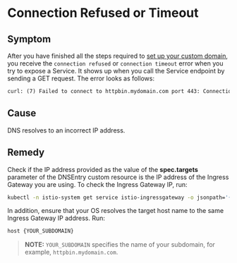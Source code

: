 # Connection Refused or Timeout

## Symptom

After you have finished all the steps required to [set up your custom domain](../../tutorials/01-10-setup-custom-domain-for-workload.md), you receive the `connection refused` or `connection timeout` error when you try to expose a Service. It shows up when you call the Service endpoint by sending a GET request. The error looks as follows:

```txt
curl: (7) Failed to connect to httpbin.mydomain.com port 443: Connection refused
```

## Cause

DNS resolves to an incorrect IP address.

## Remedy

Check if the IP address provided as the value of the **spec.targets** parameter of the DNSEntry custom resource is the IP address of the Ingress Gateway you are using. To check the Ingress Gateway IP, run:

```bash
kubectl -n istio-system get service istio-ingressgateway -o jsonpath='{.status.loadBalancer.ingress[0].ip}'`
```

In addition, ensure that your OS resolves the target host name to the same Ingress Gateway IP address.
Run:

```bash
host {YOUR_SUBDOMAIN}
```
>**NOTE:** `YOUR_SUBDOMAIN` specifies the name of your subdomain, for example, `httpbin.mydomain.com`.